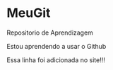 # MeuGit
 Repositorio de Aprendizagem

 Estou aprendendo a usar o Github

Essa linha foi adicionada no site!!!
